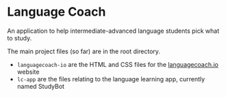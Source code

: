 # Language Coach

An application to help intermediate-advanced language students pick what to study.

The main project files (so far) are in the root directory.
* `languagecoach-io` are the HTML and CSS files for the [languagecoach.io](http://www.languagecoach.io/) website
* `lc-app` are the files relating to the language learning app, currently named StudyBot